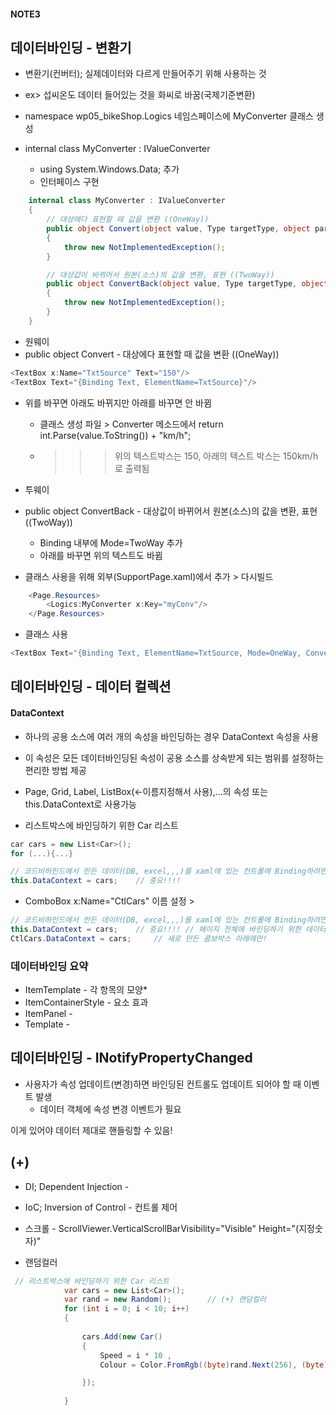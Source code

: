 #### NOTE3

## 데이터바인딩 - 변환기
- 변환기(컨버터); 실제데이터와 다르게 만들어주기 위해 사용하는 것
- ex> 섭씨온도 데이터 들어있는 것을 화씨로 바꿈(국제기준변환)

- namespace wp05_bikeShop.Logics 네임스페이스에 MyConverter 클래스 생성
- internal class MyConverter : IValueConverter
    - using System.Windows.Data; 추가
    - 인터페이스 구현
```cs
    internal class MyConverter : IValueConverter
    {
        // 대상에다 표현할 때 값을 변환 ((OneWay))
        public object Convert(object value, Type targetType, object parameter, CultureInfo culture)
        {
            throw new NotImplementedException();
        }

        // 대상값이 바뀌어서 원본(소스)의 값을 변환, 표현 ((TwoWay))
        public object ConvertBack(object value, Type targetType, object parameter, CultureInfo culture)
        {
            throw new NotImplementedException();
        }
    }
```
- 원웨이
- public object Convert - 대상에다 표현할 때 값을 변환 ((OneWay))
        
```cs
<TextBox x:Name="TxtSource" Text="150"/>
<TextBox Text="{Binding Text, ElementName=TxtSource}"/>
```
- 위를 바꾸면 아래도 바뀌지만 아래를 바꾸면 안 바뀜
    - 클래스 생성 파일 > Converter 메소드에서 return int.Parse(value.ToString()) + "km/h"; 
    - >>> 위의 텍스트박스는 150, 아래의 텍스트 박스는 150km/h 로 출력됨

- 투웨이
- public object ConvertBack - 대상값이 바뀌어서 원본(소스)의 값을 변환, 표현 ((TwoWay))
    - Binding 내부에 Mode=TwoWay 추가
    - 아래를 바꾸면 위의 텍스트도 바뀜

- 클래스 사용을 위해 외부(SupportPage.xaml)에서 추가 > 다시빌드
```cs
    <Page.Resources>
        <Logics:MyConverter x:Key="myConv"/>
    </Page.Resources>
```

- 클래스 사용
```cs
<TextBox Text="{Binding Text, ElementName=TxtSource, Mode=OneWay, Converter={StaticResource myConv}}" />
```


## 데이터바인딩 - 데이터 컬렉션
#### DataContext
- 하나의 공용 소스에 여러 개의 속성을 바인딩하는 경우 DataContext 속성을 사용
- 이 속성은 모든 데이터바인딩된 속성이 공용 소스를 상속받게 되는 범위를 설정하는 편리한 방법 제공
- Page, Grid, Label, ListBox(<-이름지정해서 사용),...의 속성 또는 this.DataContext로 사용가능

-  리스트박스에 바인딩하기 위한 Car 리스트
```cs
car cars = new List<Car>();
for (...){...}

// 코드비하인드에서 만든 데이터(DB, excel,,,)를 xaml에 있는 컨트롤에 Binding하려면
this.DataContext = cars;    // 중요!!!!
```

- ComboBox x:Name="CtlCars" 이름 설정 > 
```cs
// 코드비하인드에서 만든 데이터(DB, excel,,,)를 xaml에 있는 컨트롤에 Binding하려면
this.DataContext = cars;    // 중요!!!! // 페이지 전체에 바인딩하기 위한 데이터 연동
CtlCars.DataContext = cars;     // 새로 만든 콤보박스 아래에만!
```

### 데이터바인딩 요약
- ItemTemplate              - 각 항목의 모양*
- ItemContainerStyle        - 요소 효과
- ItemPanel                 - 
- Template                  - 

## 데이터바인딩 - INotifyPropertyChanged 
- 사용자가 속성 업데이트(변경)하면 바인딩된 컨트롤도 업데이트 되어야 할 때 이벤트 발생
    - 데이터 객체에 속성 변경 이벤트가 필요

이게 있어야 데이터 제대로 핸들링할 수 있음!

## (+) 
- DI; Dependent Injection   - 
- IoC; Inversion of Control - 컨트롤 제어

- 스크롤 - ScrollViewer.VerticalScrollBarVisibility="Visible" Height="(지정숫자)"

- 랜덤컬러
```cs
 // 리스트박스에 바인딩하기 위한 Car 리스트
            var cars = new List<Car>();
            var rand = new Random();        // (+) 랜덤컬러
            for (int i = 0; i < 10; i++)
            {
                
                cars.Add(new Car()
                {
                    Speed = i * 10 ,
                    Colour = Color.FromRgb((byte)rand.Next(256), (byte)rand.Next(256), (byte)rand.Next(256))

                });
                
            }
```
